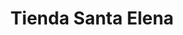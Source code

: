 ---
title: "Tienda Santa Elena"
url: /villa-canales/tienda-santa-elena-2a-avenida/
shop: general
---